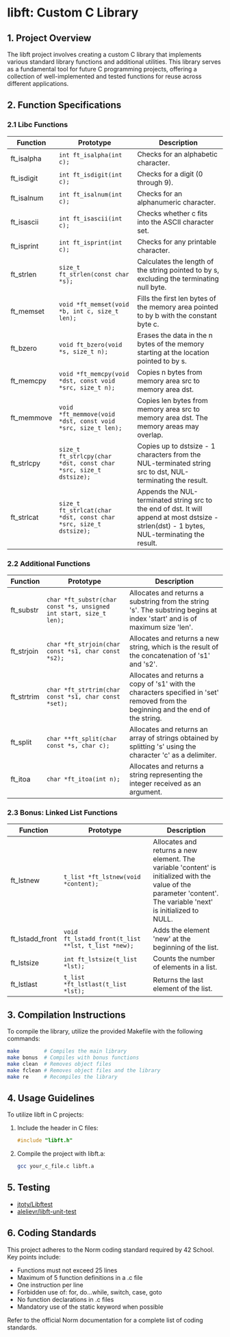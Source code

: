 # libft: Custom C Library

## 1. Project Overview

The libft project involves creating a custom C library that implements various standard library functions and additional utilities. This library serves as a fundamental tool for future C programming projects, offering a collection of well-implemented and tested functions for reuse across different applications.


## 2. Function Specifications

### 2.1 Libc Functions

| Function | Prototype | Description |
|----------|-----------|-------------|
| ft_isalpha | `int ft_isalpha(int c);` | Checks for an alphabetic character. |
| ft_isdigit | `int ft_isdigit(int c);` | Checks for a digit (0 through 9). |
| ft_isalnum | `int ft_isalnum(int c);` | Checks for an alphanumeric character. |
| ft_isascii | `int ft_isascii(int c);` | Checks whether c fits into the ASCII character set. |
| ft_isprint | `int ft_isprint(int c);` | Checks for any printable character. |
| ft_strlen | `size_t ft_strlen(const char *s);` | Calculates the length of the string pointed to by s, excluding the terminating null byte. |
| ft_memset | `void *ft_memset(void *b, int c, size_t len);` | Fills the first len bytes of the memory area pointed to by b with the constant byte c. |
| ft_bzero | `void ft_bzero(void *s, size_t n);` | Erases the data in the n bytes of the memory starting at the location pointed to by s. |
| ft_memcpy | `void *ft_memcpy(void *dst, const void *src, size_t n);` | Copies n bytes from memory area src to memory area dst. |
| ft_memmove | `void *ft_memmove(void *dst, const void *src, size_t len);` | Copies len bytes from memory area src to memory area dst. The memory areas may overlap. |
| ft_strlcpy | `size_t ft_strlcpy(char *dst, const char *src, size_t dstsize);` | Copies up to dstsize - 1 characters from the NUL-terminated string src to dst, NUL-terminating the result. |
| ft_strlcat | `size_t ft_strlcat(char *dst, const char *src, size_t dstsize);` | Appends the NUL-terminated string src to the end of dst. It will append at most dstsize - strlen(dst) - 1 bytes, NUL-terminating the result. |

### 2.2 Additional Functions

| Function | Prototype | Description |
|----------|-----------|-------------|
| ft_substr | `char *ft_substr(char const *s, unsigned int start, size_t len);` | Allocates and returns a substring from the string 's'. The substring begins at index 'start' and is of maximum size 'len'. |
| ft_strjoin | `char *ft_strjoin(char const *s1, char const *s2);` | Allocates and returns a new string, which is the result of the concatenation of 's1' and 's2'. |
| ft_strtrim | `char *ft_strtrim(char const *s1, char const *set);` | Allocates and returns a copy of 's1' with the characters specified in 'set' removed from the beginning and the end of the string. |
| ft_split | `char **ft_split(char const *s, char c);` | Allocates and returns an array of strings obtained by splitting 's' using the character 'c' as a delimiter. |
| ft_itoa | `char *ft_itoa(int n);` | Allocates and returns a string representing the integer received as an argument. |


### 2.3 Bonus: Linked List Functions

| Function | Prototype | Description |
|----------|-----------|-------------|
| ft_lstnew | `t_list *ft_lstnew(void *content);` | Allocates and returns a new element. The variable 'content' is initialized with the value of the parameter 'content'. The variable 'next' is initialized to NULL. |
| ft_lstadd_front | `void ft_lstadd_front(t_list **lst, t_list *new);` | Adds the element 'new' at the beginning of the list. |
| ft_lstsize | `int ft_lstsize(t_list *lst);` | Counts the number of elements in a list. |
| ft_lstlast | `t_list *ft_lstlast(t_list *lst);` | Returns the last element of the list. |

## 3. Compilation Instructions

To compile the library, utilize the provided Makefile with the following commands:

```sh
make        # Compiles the main library
make bonus  # Compiles with bonus functions
make clean  # Removes object files
make fclean # Removes object files and the library
make re     # Recompiles the library
```

## 4. Usage Guidelines

To utilize libft in C projects:

1. Include the header in C files:
   ```c
   #include "libft.h"
   ```
2. Compile the project with libft.a:
   ```sh
   gcc your_c_file.c libft.a
   ```

## 5. Testing

* [jtoty/Libftest](https://github.com/jtoty/Libftest)
* [alelievr/libft-unit-test](https://github.com/alelievr/libft-unit-test)

## 6. Coding Standards

This project adheres to the Norm coding standard required by 42 School. Key points include:

- Functions must not exceed 25 lines
- Maximum of 5 function definitions in a .c file
- One instruction per line
- Forbidden use of: for, do...while, switch, case, goto
- No function declarations in .c files
- Mandatory use of the static keyword when possible

Refer to the official Norm documentation for a complete list of coding standards.
